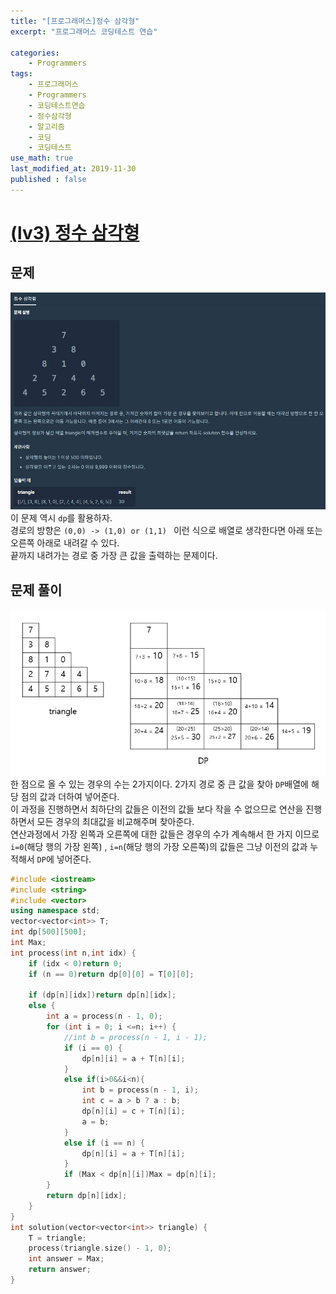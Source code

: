 ```yaml
---
title: "[프로그래머스]정수 삼각형"
excerpt: "프로그래머스 코딩테스트 연습"

categories:
    - Programmers
tags:
    - 프로그래머스
    - Programmers
    - 코딩테스트연습
    - 정수삼각형
    - 알고리즘
    - 코딩
    - 코딩테스트
use_math: true
last_modified_at: 2019-11-30
published : false
---    
```

# [(lv3) 정수 삼각형](https://programmers.co.kr/learn/courses/30/lessons/43105)   

## 문제
[![](/assets/Programmers/2019-11-30-Programmers-integer-triangle-img01.jpg)](/assets/Programmers/2019-11-30-Programmers-integer-triangle-img01.jpg)  
이 문제 역시 `dp`를 활용하자.   
경로의 방향은 `(0,0) -> (1,0) or (1,1) ` 이런 식으로 배열로 생각한다면 아래 또는 오른쪽 아래로 내려갈 수 있다.  
끝까지 내려가는 경로 중 가장 큰 값을 출력하는 문제이다.
## 문제 풀이  
[![](/assets/Programmers/2019-11-30-Programmers-integer-triangle-img02.jpg)](/assets/Programmers/2019-11-30-Programmers-integer-triangle-img02.jpg)   
한 점으로 올 수 있는 경우의 수는 2가지이다. 2가지 경로 중 큰 값을 찾아 `DP`배열에 해당 점의 값과 더하여 넣어준다.  
이 과정을 진행하면서 최하단의 값들은 이전의 값들 보다 작을 수 없으므로 연산을 진행하면서 모든 경우의 최대값을 비교해주며 찾아준다.  
연산과정에서 가장 왼쪽과 오른쪽에 대한 값들은 경우의 수가 계속해서 한 가지 이므로 `i=0`(해당 행의 가장 왼쪽) , `i=n`(해당 행의 가장 오른쪽)의 값들은 그냥 이전의 값과 누적해서 `DP`에 넣어준다.  

```cpp
#include <iostream>
#include <string>
#include <vector>
using namespace std;
vector<vector<int>> T;
int dp[500][500];
int Max;
int process(int n,int idx) {
	if (idx < 0)return 0;
	if (n == 0)return dp[0][0] = T[0][0];

	if (dp[n][idx])return dp[n][idx];
	else {
		int a = process(n - 1, 0);
		for (int i = 0; i <=n; i++) {
			//int b = process(n - 1, i - 1);
			if (i == 0) {
				dp[n][i] = a + T[n][i];
			}
			else if(i>0&&i<n){
				int b = process(n - 1, i);
				int c = a > b ? a : b;
				dp[n][i] = c + T[n][i];
				a = b;
			}
			else if (i == n) {
				dp[n][i] = a + T[n][i];
			}
			if (Max < dp[n][i])Max = dp[n][i];
		}
		return dp[n][idx];
	}
}
int solution(vector<vector<int>> triangle) {
	T = triangle;
	process(triangle.size() - 1, 0);
	int answer = Max;
	return answer;
}
```  

